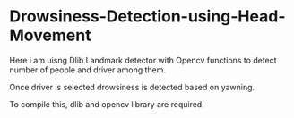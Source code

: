 # Drowsiness-Detection-using-Head-Movement

Here i am uisng Dlib Landmark detector with Opencv functions to detect number of people and driver among them.

Once driver is selected drowsiness is detected based on yawning.

To compile this, dlib and opencv library are required. 
